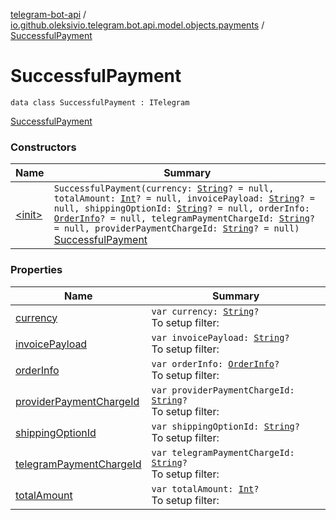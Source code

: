 [telegram-bot-api](../../index.md) / [io.github.oleksivio.telegram.bot.api.model.objects.payments](../index.md) / [SuccessfulPayment](./index.md)

# SuccessfulPayment

`data class SuccessfulPayment : ITelegram`

[SuccessfulPayment](https://core.telegram.org/bots/api/#successfulpayment)

### Constructors

| Name | Summary |
|---|---|
| [&lt;init&gt;](-init-.md) | `SuccessfulPayment(currency: `[`String`](https://kotlinlang.org/api/latest/jvm/stdlib/kotlin/-string/index.html)`? = null, totalAmount: `[`Int`](https://kotlinlang.org/api/latest/jvm/stdlib/kotlin/-int/index.html)`? = null, invoicePayload: `[`String`](https://kotlinlang.org/api/latest/jvm/stdlib/kotlin/-string/index.html)`? = null, shippingOptionId: `[`String`](https://kotlinlang.org/api/latest/jvm/stdlib/kotlin/-string/index.html)`? = null, orderInfo: `[`OrderInfo`](../-order-info/index.md)`? = null, telegramPaymentChargeId: `[`String`](https://kotlinlang.org/api/latest/jvm/stdlib/kotlin/-string/index.html)`? = null, providerPaymentChargeId: `[`String`](https://kotlinlang.org/api/latest/jvm/stdlib/kotlin/-string/index.html)`? = null)`<br>[SuccessfulPayment](https://core.telegram.org/bots/api/#successfulpayment) |

### Properties

| Name | Summary |
|---|---|
| [currency](currency.md) | `var currency: `[`String`](https://kotlinlang.org/api/latest/jvm/stdlib/kotlin/-string/index.html)`?`<br>To setup filter: |
| [invoicePayload](invoice-payload.md) | `var invoicePayload: `[`String`](https://kotlinlang.org/api/latest/jvm/stdlib/kotlin/-string/index.html)`?`<br>To setup filter: |
| [orderInfo](order-info.md) | `var orderInfo: `[`OrderInfo`](../-order-info/index.md)`?`<br>To setup filter: |
| [providerPaymentChargeId](provider-payment-charge-id.md) | `var providerPaymentChargeId: `[`String`](https://kotlinlang.org/api/latest/jvm/stdlib/kotlin/-string/index.html)`?`<br>To setup filter: |
| [shippingOptionId](shipping-option-id.md) | `var shippingOptionId: `[`String`](https://kotlinlang.org/api/latest/jvm/stdlib/kotlin/-string/index.html)`?`<br>To setup filter: |
| [telegramPaymentChargeId](telegram-payment-charge-id.md) | `var telegramPaymentChargeId: `[`String`](https://kotlinlang.org/api/latest/jvm/stdlib/kotlin/-string/index.html)`?`<br>To setup filter: |
| [totalAmount](total-amount.md) | `var totalAmount: `[`Int`](https://kotlinlang.org/api/latest/jvm/stdlib/kotlin/-int/index.html)`?`<br>To setup filter: |
